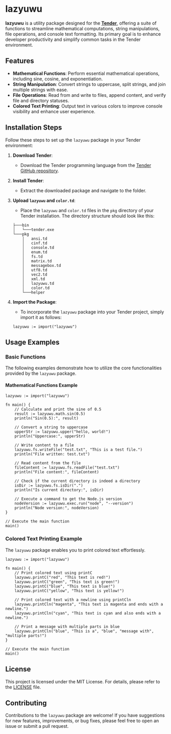 # lazyuwu

**lazyuwu** is a utility package designed for the [**Tender**](https://github.com/2dprototype/tender), offering a suite of functions to streamline mathematical computations, string manipulations, file operations, and console text formatting. Its primary goal is to enhance developer productivity and simplify common tasks in the Tender environment.

## Features

- **Mathematical Functions**: Perform essential mathematical operations, including sine, cosine, and exponentiation.
- **String Manipulation**: Convert strings to uppercase, split strings, and join multiple strings with ease.
- **File Operations**: Read from and write to files, append content, and verify file and directory statuses.
- **Colored Text Printing**: Output text in various colors to improve console visibility and enhance user experience.

## Installation Steps

Follow these steps to set up the `lazyuwu` package in your Tender environment:

1. **Download Tender**: 
   - Download the Tender programming language from the [Tender GitHub repository](https://github.com/2dprototype/tender).

2. **Install Tender**: 
   - Extract the downloaded package and navigate to the folder.

3. **Upload `lazyuwu` and `color.td`**: 
   - Place the `lazyuwu` and `color.td` files in the `pkg` directory of your Tender installation. The directory structure should look like this:

   ```
   ├───bin
   │   └───tender.exe
   └───pkg
       │   ansi.td
       │   cinf.td
       │   console.td
       │   enum.td
       │   fs.td
       │   matrix.td
       │   messagebox.td
       │   utf8.td
       │   vec2.td
       │   xml.td
       │   lazyuwu.td
       │   color.td
       └───helper

   ```

4. **Import the Package**: 
   - To incorporate the `lazyuwu` package into your Tender project, simply import it as follows:

   ```tender
   lazyuwu := import("lazyuwu")
   ```

## Usage Examples

### Basic Functions

The following examples demonstrate how to utilize the core functionalities provided by the `lazyuwu` package.

#### Mathematical Functions Example

```tender
lazyuwu := import("lazyuwu")

fn main() {
    // Calculate and print the sine of 0.5
    result := lazyuwu.math.sin(0.5)
    println("Sin(0.5):", result)

    // Convert a string to uppercase
    upperStr := lazyuwu.upper("hello, world!")
    println("Uppercase:", upperStr)

    // Write content to a file
    lazyuwu.fs.writeFile("test.txt", "This is a test file.")
    println("File written: test.txt")

    // Read content from the file
    fileContent := lazyuwu.fs.readFile("test.txt")
    println("File content:", fileContent)

    // Check if the current directory is indeed a directory
    isDir := lazyuwu.fs.isDir(".")
    println("Is current directory:", isDir)

    // Execute a command to get the Node.js version
    nodeVersion := lazyuwu.exec.run("node", "--version")
    println("Node version:", nodeVersion)
}

// Execute the main function
main()
```

### Colored Text Printing Example

The `lazyuwu` package enables you to print colored text effortlessly.

```tender
lazyuwu := import("lazyuwu")

fn main() {
    // Print colored text using printC
    lazyuwu.printC("red", "This text is red!")
    lazyuwu.printC("green", "This text is green!")
    lazyuwu.printC("blue", "This text is blue!")
    lazyuwu.printC("yellow", "This text is yellow!")

    // Print colored text with a newline using printCln
    lazyuwu.printCln("magenta", "This text is magenta and ends with a newline.")
    lazyuwu.printCln("cyan", "This text is cyan and also ends with a newline.")

    // Print a message with multiple parts in blue
    lazyuwu.printCln("blue", "This is a", "blue", "message with", "multiple parts!")
}

// Execute the main function
main()
```

## License

This project is licensed under the MIT License. For details, please refer to the [LICENSE](LICENSE) file.

## Contributing

Contributions to the `lazyuwu` package are welcome! If you have suggestions for new features, improvements, or bug fixes, please feel free to open an issue or submit a pull request.
